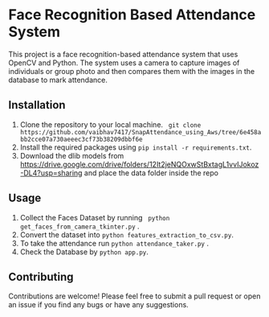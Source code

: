 # Face Recognition Based Attendance System

This project is a face recognition-based attendance system that uses OpenCV and Python. The system uses a camera to capture images of individuals or group photo and then compares them with the images in the database to mark attendance.

## Installation

1. Clone the repository to your local machine. ``` git clone https://github.com/vaibhav7417/SnapAttendance_using_Aws/tree/6e458abb2cce07a730aeeec3cf73b38209dbbf6e```
2. Install the required packages using ```pip install -r requirements.txt```.
3. Download the dlib models from https://drive.google.com/drive/folders/12It2jeNQOxwStBxtagL1vvIJokoz-DL4?usp=sharing and place the data folder inside the repo

## Usage

1. Collect the Faces Dataset by running ``` python get_faces_from_camera_tkinter.py``` .
2. Convert the dataset into ```python features_extraction_to_csv.py```.
3. To take the attendance run ```python attendance_taker.py``` .
4. Check the Database by ```python app.py```.


## Contributing

Contributions are welcome! Please feel free to submit a pull request or open an issue if you find any bugs or have any suggestions.


